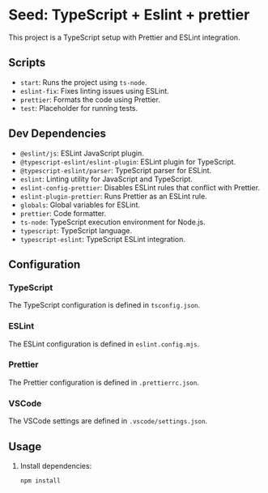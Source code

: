 # Seed: TypeScript + Eslint + prettier

This project is a TypeScript setup with Prettier and ESLint integration.

## Scripts

- `start`: Runs the project using `ts-node`.
- `eslint-fix`: Fixes linting issues using ESLint.
- `prettier`: Formats the code using Prettier.
- `test`: Placeholder for running tests.

## Dev Dependencies

- `@eslint/js`: ESLint JavaScript plugin.
- `@typescript-eslint/eslint-plugin`: ESLint plugin for TypeScript.
- `@typescript-eslint/parser`: TypeScript parser for ESLint.
- `eslint`: Linting utility for JavaScript and TypeScript.
- `eslint-config-prettier`: Disables ESLint rules that conflict with Prettier.
- `eslint-plugin-prettier`: Runs Prettier as an ESLint rule.
- `globals`: Global variables for ESLint.
- `prettier`: Code formatter.
- `ts-node`: TypeScript execution environment for Node.js.
- `typescript`: TypeScript language.
- `typescript-eslint`: TypeScript ESLint integration.

## Configuration

### TypeScript

The TypeScript configuration is defined in `tsconfig.json`.

### ESLint

The ESLint configuration is defined in `eslint.config.mjs`.

### Prettier

The Prettier configuration is defined in `.prettierrc.json`.

### VSCode

The VSCode settings are defined in `.vscode/settings.json`.

## Usage

1. Install dependencies:

   ```sh
   npm install
   ```

